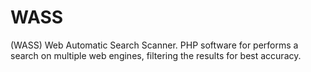 # WASS
(WASS) Web Automatic Search Scanner. PHP software for performs a search on multiple web engines, filtering the results for best accuracy.
